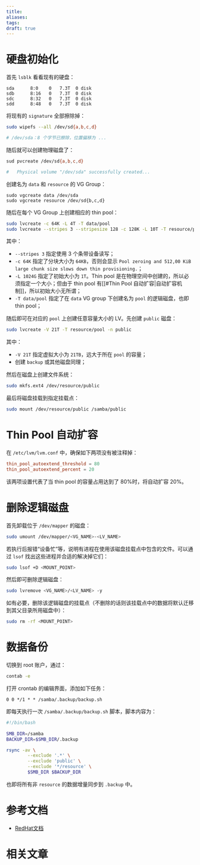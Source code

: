 ```yaml
---
title: 
aliases: 
tags: 
draft: true
---
```

# 硬盘初始化

首先 `lsblk` 看看现有的硬盘：

```
sda      8:0    0   7.3T  0 disk 
sdb      8:16   0   7.3T  0 disk 
sdc      8:32   0   7.3T  0 disk 
sdd      8:48   0   7.3T  0 disk
```

将现有的 `signature` 全部擦除掉：

```bash
sudo wipefs --all /dev/sd{a,b,c,d}

# /dev/sda：8 个字节已擦除，位置偏移为 ...
```

随后就可以创建物理磁盘了：

```bash
sud pvcreate /dev/sd{a,b,c,d}

#   Physical volume "/dev/sda" successfully created...
```

创建名为 `data` 和 `resource` 的 VG Group：

```
sudo vgcreate data /dev/sda
sudo vgcreate resource /dev/sd{b,c,d}
```

随后在每个 VG Group 上创建相应的 thin pool：

```bash
sudo lvcreate -c 64K -L 4T -T data/pool
sudo lvcreate --stripes 3 --stripesize 128 -c 128K -L 10T -T resource/pool
```

其中：

- `--stripes 3` 指定使用 3 个条带设备读写；
-  `-c 64K` 指定了分块大小为 `64KB`，否则会显示 `Pool zeroing and 512,00 KiB large chunk size slows down thin provisioning.`；
-  `-L 1024G` 指定了初始大小为 `1T`。Thin pool 是在物理空间中创建的，所以必须指定一个大小；但由于 thin pool 有[[#Thin Pool 自动扩容|自动扩容机制]]，所以初始大小无所谓；
- `-T data/pool` 指定了在 `data` VG group 下创建名为 `pool` 的逻辑磁盘，也即 thin pool；

随后即可在对应的 `pool` 上创建任意容量大小的 LV。先创建 `public` 磁盘：

```bash
sudo lvcreate -V 21T -T resource/pool -n public
```

其中：

- `-V 21T` 指定虚拟大小为 `21TB`，远大于所在 `pool` 的容量；
- 创建 `backup` 或其他磁盘同理；

然后在磁盘上创建文件系统：

```bash
sudo mkfs.ext4 /dev/resource/public
```

最后将磁盘挂载到指定挂载点：

```bash
sudo mount /dev/resource/public /samba/public
```



# Thin Pool 自动扩容

在 `/etc/lvm/lvm.conf` 中，确保如下两项没有被注释掉：

```conf
thin_pool_autoextend_threshold = 80
thin_pool_autoextend_percent = 20
```

该两项设置代表了当 thin pool 的容量占用达到了 80%时，将自动扩容 20%。

# 删除逻辑磁盘

首先卸载位于 `/dev/mapper` 的磁盘：

```bash
sudo umount /dev/mapper/<VG_NAME>-<LV_NAME>
```

若执行后报错“设备忙”等，说明有进程在使用该磁盘挂载点中包含的文件。可以通过 `lsof` 找出这些进程并合适的解决掉它们：

```bash
sudo lsof +D <MOUNT_POINT>
```

然后即可删除逻辑磁盘：

```bash
sudo lvremove <VG_NAME>/<LV_NAME> -y
```

如有必要，删除该逻辑磁盘的挂载点（不删除的话则该挂载点中的数据将默认迁移到其父目录所用磁盘中）：

```bash
sudo rm -rf <MOUNT_POINT>
```

# 数据备份

切换到 root 账户，通过：

```bash
contab -e
```

打开 crontab 的编辑界面，添加如下任务：

```contab
0 0 */1 * * /samba/.backup/backup.sh
```

即每天执行一次 `/samba/.backup/backup.sh` 脚本，脚本内容为：

```sh
#!/bin/bash
  
SMB_DIR=/samba
BACKUP_DIR=$SMB_DIR/.backup

rsync -av \
        --exclude '.*' \
        --exclude 'public' \
        --exclude '*/resource' \
        $SMB_DIR $BACKUP_DIR
```

也即将所有非 `resource` 的数据增量同步到 `.backup` 中。

# 参考文档

- [RedHat文档](https://docs.redhat.com/en/documentation/red_hat_enterprise_linux/6/html/logical_volume_manager_administration/thinly_provisioned_volume_creation)

# 相关文章

